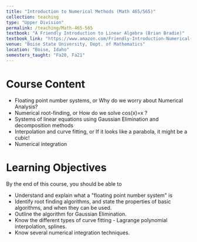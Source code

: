 ```yaml
---
title: "Introduction to Numerical Methods (Math 465/565)"
collection: teaching
type: "Upper Division"
permalink: /teaching/Math-465-565
textbook: "A Friendly Introduction to Linear Algebra (Brian Bradie)"
textbook_link: "https://www.amazon.com/Friendly-Introduction-Numerical-Analysis/dp/0130130540/ref=sr_1_1"
venue: "Boise State University, Dept. of Mathematics"
location: "Boise, Idaho"
semesters_taught: "Fa20, Fa21"
---
```



Course Content
==============

* Floating point number systems, or Why do we worry about Numerical Analysis?
* Numerical root-finding, or How do we solve cos(x)=x ?
* Systems of linear equations using Gaussian Elimination and decomposition methods
* Interpolation and curve fitting, or If it looks like a parabola, it might be a cubic!
* Numerical integration

Learning Objectives
===================

By the end of this course, you should be able to 

* Understand and explain what a "floating point number system" is
* Identify root finding algorithms, and state the properties of basic algorithms, and when they can be used. 
* Outline the algorithm for Gaussian Elimination. 
* Know the different types of curve fitting - Lagrange polynomial interpolation, splines. 
* Know several numerical integration techniques.



